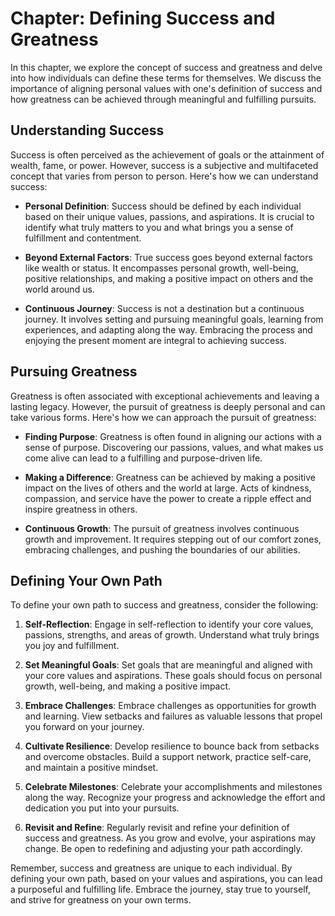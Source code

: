 Chapter: Defining Success and Greatness
=======================================

In this chapter, we explore the concept of success and greatness and delve into how individuals can define these terms for themselves. We discuss the importance of aligning personal values with one's definition of success and how greatness can be achieved through meaningful and fulfilling pursuits.

Understanding Success
---------------------

Success is often perceived as the achievement of goals or the attainment of wealth, fame, or power. However, success is a subjective and multifaceted concept that varies from person to person. Here's how we can understand success:

* **Personal Definition**: Success should be defined by each individual based on their unique values, passions, and aspirations. It is crucial to identify what truly matters to you and what brings you a sense of fulfillment and contentment.

* **Beyond External Factors**: True success goes beyond external factors like wealth or status. It encompasses personal growth, well-being, positive relationships, and making a positive impact on others and the world around us.

* **Continuous Journey**: Success is not a destination but a continuous journey. It involves setting and pursuing meaningful goals, learning from experiences, and adapting along the way. Embracing the process and enjoying the present moment are integral to achieving success.

Pursuing Greatness
------------------

Greatness is often associated with exceptional achievements and leaving a lasting legacy. However, the pursuit of greatness is deeply personal and can take various forms. Here's how we can approach the pursuit of greatness:

* **Finding Purpose**: Greatness is often found in aligning our actions with a sense of purpose. Discovering our passions, values, and what makes us come alive can lead to a fulfilling and purpose-driven life.

* **Making a Difference**: Greatness can be achieved by making a positive impact on the lives of others and the world at large. Acts of kindness, compassion, and service have the power to create a ripple effect and inspire greatness in others.

* **Continuous Growth**: The pursuit of greatness involves continuous growth and improvement. It requires stepping out of our comfort zones, embracing challenges, and pushing the boundaries of our abilities.

Defining Your Own Path
----------------------

To define your own path to success and greatness, consider the following:

1. **Self-Reflection**: Engage in self-reflection to identify your core values, passions, strengths, and areas of growth. Understand what truly brings you joy and fulfillment.

2. **Set Meaningful Goals**: Set goals that are meaningful and aligned with your core values and aspirations. These goals should focus on personal growth, well-being, and making a positive impact.

3. **Embrace Challenges**: Embrace challenges as opportunities for growth and learning. View setbacks and failures as valuable lessons that propel you forward on your journey.

4. **Cultivate Resilience**: Develop resilience to bounce back from setbacks and overcome obstacles. Build a support network, practice self-care, and maintain a positive mindset.

5. **Celebrate Milestones**: Celebrate your accomplishments and milestones along the way. Recognize your progress and acknowledge the effort and dedication you put into your pursuits.

6. **Revisit and Refine**: Regularly revisit and refine your definition of success and greatness. As you grow and evolve, your aspirations may change. Be open to redefining and adjusting your path accordingly.

Remember, success and greatness are unique to each individual. By defining your own path, based on your values and aspirations, you can lead a purposeful and fulfilling life. Embrace the journey, stay true to yourself, and strive for greatness on your own terms.
